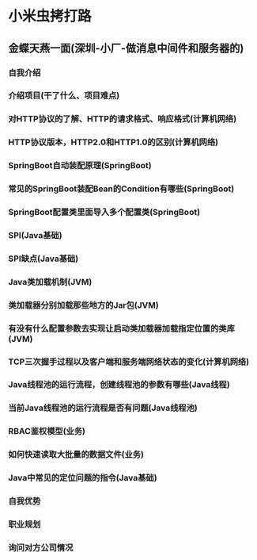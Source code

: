 # 小米虫拷打路

## 金蝶天燕一面(深圳-小厂-做消息中间件和服务器的)

### 自我介绍

### 介绍项目(干了什么、项目难点)

### 对HTTP协议的了解、HTTP的请求格式、响应格式(计算机网络)

### HTTP协议版本，HTTP2.0和HTTP1.0的区别(计算机网络)

### SpringBoot自动装配原理(SpringBoot)

### 常见的SpringBoot装配Bean的Condition有哪些(SpringBoot)

### SpringBoot配置类里面导入多个配置类(SpringBoot)

### SPI(Java基础)

### SPI缺点(Java基础)

### Java类加载机制(JVM)

### 类加载器分别加载那些地方的Jar包(JVM)

### 有没有什么配置参数去实现让启动类加载器加载指定位置的类库(JVM)

### TCP三次握手过程以及客户端和服务端网络状态的变化(计算机网络)

### Java线程池的运行流程，创建线程池的参数有哪些(Java线程)

### 当前Java线程池的运行流程是否有问题(Java线程池)

### RBAC鉴权模型(业务)

### 如何快速读取大批量的数据文件(业务)

### Java中常见的定位问题的指令(Java基础)

### 自我优势

### 职业规划

### 询问对方公司情况